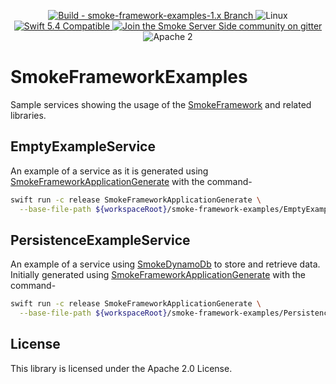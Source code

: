 <p align="center">
<a href="https://travis-ci.com/amzn/smoke-framework-examples">
<img src="https://travis-ci.com/amzn/smoke-framework-examples.svg?branch=smoke-framework-examples-1.x" alt="Build - smoke-framework-examples-1.x Branch">
</a>
<img src="https://img.shields.io/badge/os-linux-green.svg?style=flat" alt="Linux">
<a href="http://swift.org">
<img src="https://img.shields.io/badge/swift-5.4-orange.svg?style=flat" alt="Swift 5.4 Compatible">
</a>
<a href="https://gitter.im/SmokeServerSide">
<img src="https://img.shields.io/badge/chat-on%20gitter-ee115e.svg?style=flat" alt="Join the Smoke Server Side community on gitter">
</a>
<img src="https://img.shields.io/badge/license-Apache2-blue.svg?style=flat" alt="Apache 2">
</p>

# SmokeFrameworkExamples

Sample services showing the usage of the [SmokeFramework](https://github.com/amzn/smoke-framework) and related libraries.

## EmptyExampleService

An example of a service as it is generated using [SmokeFrameworkApplicationGenerate](https://github.com/amzn/smoke-framework-application-generate)
with the command-

```bash
swift run -c release SmokeFrameworkApplicationGenerate \
  --base-file-path ${workspaceRoot}/smoke-framework-examples/EmptyExampleService
```

## PersistenceExampleService

An example of a service using [SmokeDynamoDb](https://github.com/amzn/smoke-dynamodb) to store and retrieve data.
Initially generated using [SmokeFrameworkApplicationGenerate](https://github.com/amzn/smoke-framework-application-generate)
with the command-

```bash
swift run -c release SmokeFrameworkApplicationGenerate \
  --base-file-path ${workspaceRoot}/smoke-framework-examples/PersistenceExampleService \
```

## License

This library is licensed under the Apache 2.0 License.
